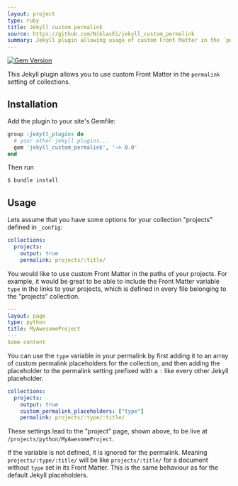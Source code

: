 ```yaml
---
layout: project
type: ruby
title: Jekyll custom permalink
source: https://github.com/NiklasEi/jekyll_custom_permalink
summary: Jekyll plugin allowing usage of custom Front Matter in the `permalink` setting of collections.
---
```

[![Gem Version](https://badge.fury.io/rb/jekyll_custom_permalink.svg)](https://badge.fury.io/rb/jekyll_custom_permalink)

This Jekyll plugin allows you to use custom Front Matter in the `permalink` setting of collections.

## Installation

Add the plugin to your site's Gemfile:
```ruby
group :jekyll_plugins do
  # your other jekyll plugins...
  gem 'jekyll_custom_permalink', '~> 0.0'
end
```

Then run
```bash
$ bundle install
```

## Usage

Lets assume that you have some options for your collection "projects" defined in `_config`:
```yml
collections:
  projects:
    output: true
    permalink: projects/:title/
```

You would like to use custom Front Matter in the paths of your projects. For example, it would be great to be able to include the Front Matter variable `type` in the links to your projects, which is defined in every file belonging to the "projects" collection.
```yml
---
layout: page
type: python
title: MyAwesomeProject
---
Some content
```

You can use the `type` variable in your permalink by first adding it to an array of custom permalink placeholders for the collection, and then adding the placeholder to the permalink setting prefixed with a `:` like every other Jekyll placeholder.
```yml
collections:
  projects:
    output: true
    custom_permalink_placeholders: ["type"]
    permalink: projects/:type/:title/
```
These settings lead to the "project" page, shown above, to be live at `/projects/python/MyAwesomeProject`.

If the variable is not defined, it is ignored for the permalink. Meaning `projects/:type/:title/` will be like `projects/:title/` for a document without `type` set in its Front Matter. This is the same behaviour as for the default Jekyll placeholders.
